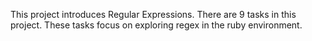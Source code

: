 This project introduces Regular Expressions.
There are 9 tasks in this project.
These tasks focus on exploring regex in the ruby environment.
